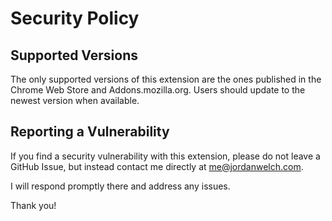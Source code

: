 # Security Policy

## Supported Versions

The only supported versions of this extension are the ones published in the 
Chrome Web Store and Addons.mozilla.org. Users should update to the newest 
version when available.


## Reporting a Vulnerability

If you find a security vulnerability with this extension, please do not
leave a GitHub Issue, but instead contact me directly at [me@jordanwelch.com](mailto:me@jordanwelch.com).

I will respond promptly there and address any issues.

Thank you!
